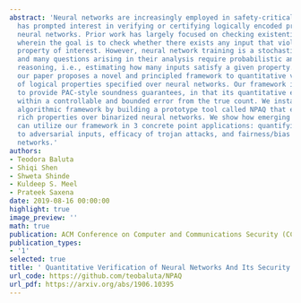 ```yaml
---
abstract: 'Neural networks are increasingly employed in safety-critical domains. This
  has prompted interest in verifying or certifying logically encoded properties of
  neural networks. Prior work has largely focused on checking existential properties,
  wherein the goal is to check whether there exists any input that violates a given
  property of interest. However, neural network training is a stochastic process,
  and many questions arising in their analysis require probabilistic and quantitative
  reasoning, i.e., estimating how many inputs satisfy a given property. To this end,
  our paper proposes a novel and principled framework to quantitative verification
  of logical properties specified over neural networks. Our framework is the first
  to provide PAC-style soundness guarantees, in that its quantitative estimates are
  within a controllable and bounded error from the true count. We instantiate our
  algorithmic framework by building a prototype tool called NPAQ that enables checking
  rich properties over binarized neural networks. We show how emerging security analyses
  can utilize our framework in 3 concrete point applications: quantifying robustness
  to adversarial inputs, efficacy of trojan attacks, and fairness/bias of given neural
  networks.'
authors:
- Teodora Baluta
- Shiqi Shen
- Shweta Shinde
- Kuldeep S. Meel
- Prateek Saxena
date: 2019-08-16 00:00:00
highlight: true
image_preview: ''
math: true
publication: ACM Conference on Computer and Communications Security (CCS).
publication_types:
- '1'
selected: true
title: ' Quantitative Verification of Neural Networks And Its Security Applications  '
url_code: https://github.com/teobaluta/NPAQ
url_pdf: https://arxiv.org/abs/1906.10395
---
```


